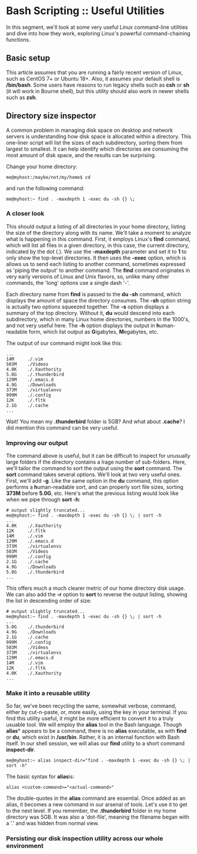 # Bash Scripting :: Useful Utilities

In this segment, we'll look at some very useful Linux command-line utilities and dive into how they work, exploring Linux's powerful command-chaining functions.

## Basic setup
This article assumes that you are running a fairly recent version of Linux, such as CentOS 7+ or Ubuntu 18+. Also, it assumes your default shell is **/bin/bash**. Some users have reasons to run legacy shells such as **csh** or **sh** (it will work in Bourne shell), but this utility should also work in newer shells such as **zsh**.

## Directory size inspector

A common problem in managing disk space on desktop and network servers is understanding how disk space is allocated within a directory. This one-liner script will list the sizes of each subdirectory, sorting them from largest to smallest. It can help identify which directories are consuming the most amount of disk space, and the results can be surprising.

Change your home directory:

```
me@myhost:/maybe/not/my/home$ cd
```

and run the following command:

```
me@myhost:~ find . -maxdepth 1 -exec du -sh {} \;
```

### A closer look

This should output a listing of all directories in your home directory, listing the size of the directory along with its name. We'll take a moment to analyze what is happening in this command. First, it employs Linux's **find** command, which will list all files in a given directory, in this case, the current directory, indicated by the dot (.). We use the **-maxdepth** parameter and set it to **1** to only show the top-level directories. It then uses the **-exec** option, which is allows us to send each listing to another command, sometimes expressed as 'piping the output' to another command. The **find** command originates in very early versions of Linux and Unix flavors, so, unlike many other commands, the 'long' options use a single dash '-'.

Each directory name from **find** is passed to the **du -sh** command, which displays the amount of space the directory consumes. The **-sh** option string is actually two options squeezed together. The **-s** option displays a summary of the top directory. Without it, **du** would descend into each subdirectory, which in many Linux home directories, numbers in the 1000's, and not very useful here. The **-h** option displays the output in **h**uman-readable form, which list output as **G**igabytes, **M**egabytes, etc.

The output of our command might look like this:

```
...
14M     ./.vim
503M    ./Videos
4.0K    ./.Xauthority
5.0G    ./.thunderbird
129M    ./.emacs.d
4.9G    ./Downloads
373M    ./virtualenvs
999M    ./.config
12K     ./.fltk
2.1G    ./.cache
...
```

Wait! You mean my **.thunderbird** folder is 5GB? And what about **.cache**? I did mention this command can be very useful.

### Improving our output

The command above is useful, but it can be difficult to inspect for unusually large folders if the directory contains a lrage number of sub-folders. Here, we'll tailor the command to sort the output using the **sort** command. The **sort** command takes several options. We'll look at two very useful ones. First, we'll add **-g**. Like the same option in the **du** command, this option performs a **h**uman-readable sort, and can properly sort file sizes, sorting **373M** before **5.0G**, etc. Here's what the previous listing would look like when we pipe through **sort -h**:

```
# output slightly truncated...
me@myhost:~ find . -maxdepth 1 -exec du -sh {} \; | sort -h
...
4.0K    ./.Xauthority
12K     ./.fltk
14M     ./.vim
129M    ./.emacs.d
373M    ./virtualenvs
503M    ./Videos
999M    ./.config
2.1G    ./.cache
4.9G    ./Downloads
5.0G    ./.thunderbird
...
```

This offers much a much clearer metric of our home directory disk usage. We can also add the **-r** option to **sort** to reverse the output listing, showing the list in descending order of size:

```
# output slightly truncated...
me@myhost:~ find . -maxdepth 1 -exec du -sh {} \; | sort -h
...
5.0G    ./.thunderbird
4.9G    ./Downloads
2.1G    ./.cache
999M    ./.config
503M    ./Videos
373M    ./virtualenvs
129M    ./.emacs.d
14M     ./.vim
12K     ./.fltk
4.0K    ./.Xauthority
...
```

### Make it into a reusable utility

So far, we've been recycling the same, somewhat verbose, command, either by cut-n-paste, or, more easily, using the  <UP-ARROW> key in your terminal. If you find this utility useful, it might be more efficient to convert it to a truly usuable tool. We will employ the **alias** tool in the Bash language. Though **alias*** appears to be a command, there is no **alias** executable, as with **find** or **du**, which exist in **/usr/bin**. Rather, it is an internal function with Bash itself. In our shell session, we will alias our **find** utility to a short command **inspect-dir**.

```
me@myhost:~ alias inspect-dir="find . -maxdepth 1 -exec du -sh {} \; | sort -h"
```

The basic syntax for **alias**is:
```
alias <custom-command>="<actual-command>"
```

The double-quotes in the **alias** command are essential. Once added as an alias, it becomes a new command in our arsenal of tools. Let's use it to get to the next level. If you remember, the **.thunderbird** folder in my home directory was 5GB. It was also a 'dot-file', meaning the filename began with a '.' and was hidden from normal view.

### Persisting our disk inspection utility across our whole environment